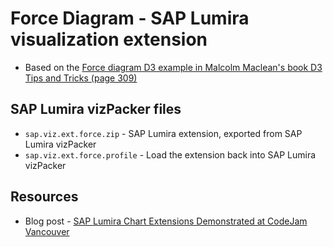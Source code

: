 Force Diagram - SAP Lumira visualization extension
=================================================
 * Based on the [Force diagram D3 example in  Malcolm Maclean's book D3 Tips and Tricks (page 309)](https://leanpub.com/D3-Tips-and-Tricks)

SAP Lumira vizPacker files
-----------
* `sap.viz.ext.force.zip` - SAP Lumira extension, exported from SAP Lumira vizPacker
* `sap.viz.ext.force.profile` - Load the extension back into SAP Lumira vizPacker

Resources
-----------
* Blog post - [SAP Lumira Chart Extensions Demonstrated at CodeJam Vancouver](http://scn.sap.com/community/lumira/blog/2014/06/28/cool-chart-extensions-demonstrated-at-lumira-codejam-vancouver)
